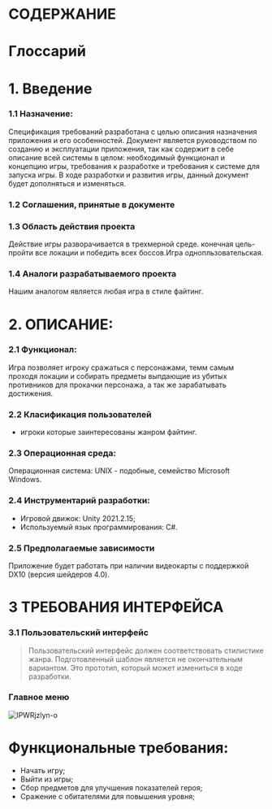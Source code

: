 # СОДЕРЖАНИЕ


# Глоссарий 
# 1. Введение
### 1.1 Назначение:
Спецификация требований разработана с целью описания назначения приложения и его особенностей. Документ является руководством по созданию и эксплуатации приложения, так как содержит в себе описание всей системы в целом: необходимый функционал и концепцию игры, требования к разработке и требования к системе для запуска игры. В ходе разработки и развития игры, данный документ будет дополняться и изменяться.

### 1.2 Соглашения, принятые в документе 
  
### 1.3 Область действия проекта 
Действие игры разворачивается в трехмерной среде. конечная цель-пройти все локации и победить всех боссов.Игра однопльзовательская.
### 1.4 Аналоги разрабатываемого проекта
Нашим аналогом является любая игра в стиле файтинг. 
# 2. ОПИСАНИЕ:
### 2.1 Функционал:
   Игра позволяет игроку сражаться с персонажами, темм самым проходя локации и собирать предметы выпдающие из убитых противников для прокачки персонажа, а так же зарабатывать достижения. 
### 2.2 Класификация пользователей
* игроки которые заинтересованы жанром файтинг.
### 2.3 Операционная среда:
   Операционная система: UNIX - подобные, семейство Microsoft Windows.
### 2.4 Инструментарий разработки:
   * Игровой движок: Unity 2021.2.15;
   * Используемый язык программирования: C#.
### 2.5 Предполагаемые зависимости 
Приложение будет работать при наличии видеокарты с поддержкой DX10 (версия шейдеров 4.0).
# 3 ТРЕБОВАНИЯ ИНТЕРФЕЙСА
### 3.1 Пользовательский интерфейс
>Пользовательский интерфейс должен соответствовать стилистике жанра. Подготовленный шаблон является не окончательным вариантом. Это прототип, который может измениться в ходе разработки.

### Главное меню
![lPWRjzlyn-o](https://user-images.githubusercontent.com/75377779/158010017-5518fd1c-1e05-4dee-8556-4cef5bcc2f14.jpg)
# Функциональные требования:


  * Начать игру;
  * Выйти из игры;
  * Сбор предметов для улучшения показателей героя;
  * Сражение с обитателями для повышения уровня;
